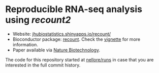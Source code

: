 Reproducible RNA-seq analysis using _recount2_
====

* Website: [jhubiostatistics.shinyapps.io/recount/](https://jhubiostatistics.shinyapps.io/recount/)
* Bioconductor package: [recount](https://bioconductor.org/packages/recount). Check the [vignette](http://bioconductor.org/packages/release/bioc/vignettes/recount/inst/doc/recount-quickstart.html) for more information.
* Paper available via [Nature Biotechnology](http://www.nature.com/nbt/journal/v35/n4/full/nbt.3838.html).

The code for this repository started at [nellore/runs](https://github.com/nellore/runs) in case that you are interested in the full commit history.
